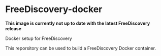 # FreeDiscovery-docker

**This image is currently not up to date with the latest FreeDiscovery release** 

Docker setup for FreeDiscovery

This reporsitory can be used to build a FreeDiscovery Docker container.

